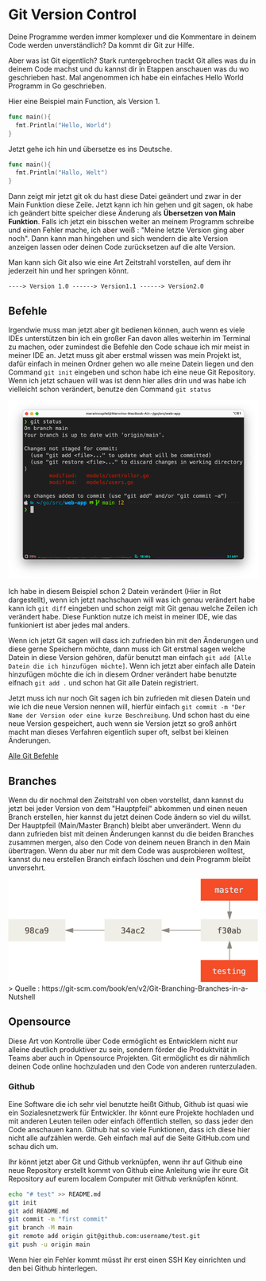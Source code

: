 # Git Version Control

Deine Programme werden immer komplexer und die Kommentare in deinem Code werden unverständlich? Da kommt dir Git zur Hilfe.

Aber was ist Git eigentlich? Stark runtergebrochen trackt Git alles was du in deinem Code machst und du kannst dir in Etappen anschauen was du wo geschrieben hast. Mal angenommen ich habe ein einfaches Hello World Programm in Go geschrieben.

Hier eine Beispiel main Function, als Version 1.

```go
func main(){
  fmt.Println("Hello, World")  
}
```

Jetzt gehe ich hin und übersetze es ins Deutsche.

```go
func main(){
  fmt.Println("Hallo, Welt")
}
```

Dann zeigt mir jetzt git ok du hast diese Datei geändert und zwar in der Main Funktion diese Zeile. Jetzt kann ich hin gehen und git sagen, ok habe ich geändert bitte speicher diese Änderung als **Übersetzen von Main Funktion**. Falls ich jetzt ein bisschen weiter an meinem Programm schreibe und einen Fehler mache, ich aber weiß : "Meine letzte Version ging aber noch". Dann kann man hingehen und sich wendern die alte Version anzeigen lassen oder deinen Code zurücksetzen auf die alte Version.

Man kann sich Git also wie eine Art Zeitstrahl vorstellen, auf dem ihr jederzeit hin und her springen könnt.

```
----> Version 1.0 ------> Version1.1 ------> Version2.0
```



## Befehle

Irgendwie muss man jetzt aber git bedienen können, auch wenn es viele IDEs unterstützen bin ich ein großer Fan davon alles weiterhin im Terminal zu machen, oder zumindest die Befehle den Code schaue ich mir meist in meiner IDE an. Jetzt muss git aber erstmal wissen was mein Projekt ist, dafür einfach in meinen Ordner gehen wo alle meine Datein liegen und den Command `git init` eingeben und schon habe ich eine neue Git Repository. Wenn ich jetzt schauen will was ist denn hier alles drin und was habe ich vielleicht schon verändert, benutze den Command `git status`

<img src="resources/Screenshot 2022-03-15 at 12.30.50 PM.png">

Ich habe in diesem Beispiel schon 2 Datein verändert (Hier in Rot dargestellt), wenn ich jetzt nachschauen will was ich genau verändert habe kann ich `git diff`  eingeben und schon zeigt mit Git genau welche Zeilen ich verändert habe. Diese Funktion nutze ich meist in meiner IDE, wie das funkioniert ist aber jedes mal anders.

Wenn ich jetzt Git sagen will dass ich zufrieden bin mit den Änderungen und diese gerne Speichern möchte, dann muss ich Git erstmal sagen welche Datein in diese Version gehören, dafür benutzt man einfach `git add [Alle Datein die ich hinzufügen möchte]`. Wenn ich jetzt aber einfach alle Datein hinzufügen möchte die ich in diesem Ordner verändert habe benutzte eifnach `git add .` und schon hat Git alle Datein registriert. 

Jetzt muss ich nur noch Git sagen ich bin zufrieden mit diesen Datein und wie ich die neue Version nennen will, hierfür einfach `git commit -m "Der Name der Version oder eine kurze Beschreibung`. Und schon hast du eine neue Version gespeichert, auch wenn sie Version jetzt so groß anhört macht man dieses Verfahren eigentlich super oft, selbst bei kleinen Änderungen.

 <a href="https://github.com/joshnh/Git-Commands">Alle Git Befehle</a>

## Branches

Wenn du dir nochmal den Zeitstrahl von oben vorstellst, dann kannst du jetzt bei jeder Version von dem "Hauptpfeil" abkommen und einen neuen Branch erstellen, hier kannst du jetzt deinen Code ändern so viel du willst. Der Hauptpfeil (Main/Master Branch) bleibt aber unverändert. Wenn du dann zufrieden bist mit deinen Änderungen kannst du die beiden Branches zusammen mergen, also den Code von deinem neuen Branch in den Main übertragen. Wenn du aber nur mit dem Code was ausprobieren wolltest, kannst du neu erstellen Branch einfach löschen und dein Programm bleibt unversehrt.

<img src="resources/two-branches.png">
> Quelle : https://git-scm.com/book/en/v2/Git-Branching-Branches-in-a-Nutshell

## Opensource

Diese Art von Kontrolle über Code ermöglicht es Entwicklern nicht nur alleine deutlich produktiver zu sein, sondern förder die Produktvität in Teams aber auch in Opensource Projekten. Git ermöglicht es dir nähmlich deinen Code online hochzuladen und den Code von anderen runterzuladen.

### Github

Eine Software die ich sehr viel benutzte heißt Github, Github ist quasi wie ein Sozialesnetzwerk für Entwickler. Ihr könnt eure Projekte hochladen und mit anderen Leuten teilen oder einfach öffentlich stellen, so dass jeder den Code anschauen kann. Github hat so viele Funktionen, dass ich diese hier nicht alle aufzählen werde. Geh einfach mal auf die Seite GitHub.com und schau dich um. 

Ihr könnt jetzt aber Git und Github verknüpfen, wenn ihr auf Github eine neue Repository erstellt kommt von Github eine Anleitung wie ihr eure Git Repository auf eurem localem Computer mit Github verknüpfen könnt. 

```bash
echo "# test" >> README.md
git init
git add README.md
git commit -m "first commit"
git branch -M main
git remote add origin git@github.com:username/test.git
git push -u origin main
```

 Wenn hier ein Fehler kommt müsst ihr erst einen SSH Key einrichten und den bei Github hinterlegen.
